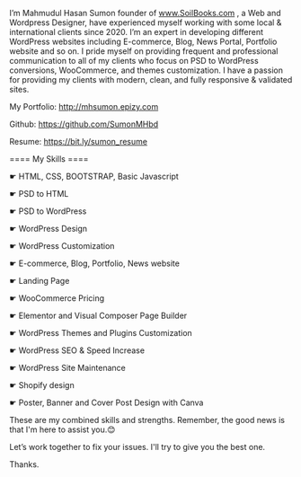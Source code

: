 I’m Mahmudul Hasan Sumon founder of www.SoilBooks.com , a Web and Wordpress Designer, have experienced myself working with some local & international clients since 2020. I’m an expert in developing different WordPress websites including E-commerce, Blog, News Portal, Portfolio website and so on. I pride myself on providing frequent and professional communication to all of my clients who focus on PSD to WordPress conversions, WooCommerce, and themes customization. I have a passion for providing my clients with modern, clean, and fully responsive & validated sites.

My Portfolio: http://mhsumon.epizy.com

Github: https://github.com/SumonMHbd

Resume: https://bit.ly/sumon_resume

==== My Skills ====

☛ HTML, CSS, BOOTSTRAP, Basic Javascript

☛ PSD to HTML

☛ PSD to WordPress

☛ WordPress Design

☛ WordPress Customization

☛ E-commerce, Blog, Portfolio, News website

☛ Landing Page

☛ WooCommerce Pricing

☛ Elementor and Visual Composer Page Builder

☛ WordPress Themes and Plugins Customization

☛ WordPress SEO & Speed Increase

☛ WordPress Site Maintenance

☛ Shopify design

☛ Poster, Banner and Cover Post Design with Canva


These are my combined skills and strengths. Remember, the good news is that I'm here to assist you.😊

Let’s work together to fix your issues. I'll try to give you the best one. 

Thanks.
